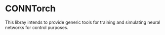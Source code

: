 # CONNTorch
This libray intends to provide generic tools for training and simulating neural networks for control purposes.
